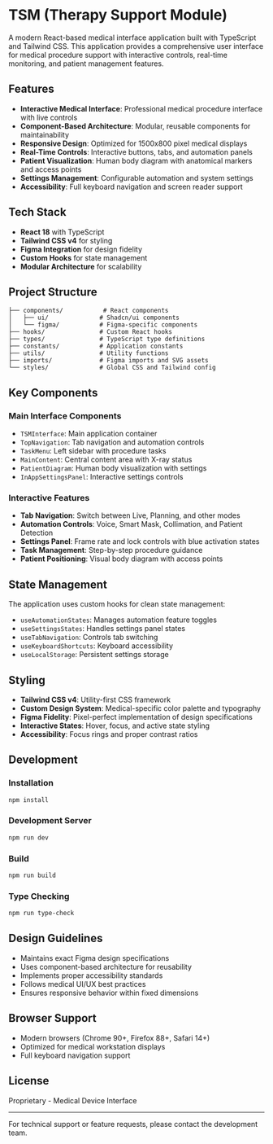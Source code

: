 # TSM (Therapy Support Module)

A modern React-based medical interface application built with TypeScript and Tailwind CSS. This application provides a comprehensive user interface for medical procedure support with interactive controls, real-time monitoring, and patient management features.

## Features

- **Interactive Medical Interface**: Professional medical procedure interface with live controls
- **Component-Based Architecture**: Modular, reusable components for maintainability
- **Responsive Design**: Optimized for 1500x800 pixel medical displays
- **Real-Time Controls**: Interactive buttons, tabs, and automation panels
- **Patient Visualization**: Human body diagram with anatomical markers and access points
- **Settings Management**: Configurable automation and system settings
- **Accessibility**: Full keyboard navigation and screen reader support

## Tech Stack

- **React 18** with TypeScript
- **Tailwind CSS v4** for styling
- **Figma Integration** for design fidelity
- **Custom Hooks** for state management
- **Modular Architecture** for scalability

## Project Structure

```
├── components/           # React components
│   ├── ui/              # Shadcn/ui components
│   └── figma/           # Figma-specific components
├── hooks/               # Custom React hooks
├── types/               # TypeScript type definitions
├── constants/           # Application constants
├── utils/               # Utility functions
├── imports/             # Figma imports and SVG assets
└── styles/              # Global CSS and Tailwind config
```

## Key Components

### Main Interface Components
- `TSMInterface`: Main application container
- `TopNavigation`: Tab navigation and automation controls
- `TaskMenu`: Left sidebar with procedure tasks
- `MainContent`: Central content area with X-ray status
- `PatientDiagram`: Human body visualization with settings
- `InAppSettingsPanel`: Interactive settings controls

### Interactive Features
- **Tab Navigation**: Switch between Live, Planning, and other modes
- **Automation Controls**: Voice, Smart Mask, Collimation, and Patient Detection
- **Settings Panel**: Frame rate and lock controls with blue activation states
- **Task Management**: Step-by-step procedure guidance
- **Patient Positioning**: Visual body diagram with access points

## State Management

The application uses custom hooks for clean state management:

- `useAutomationStates`: Manages automation feature toggles
- `useSettingsStates`: Handles settings panel states
- `useTabNavigation`: Controls tab switching
- `useKeyboardShortcuts`: Keyboard accessibility
- `useLocalStorage`: Persistent settings storage

## Styling

- **Tailwind CSS v4**: Utility-first CSS framework
- **Custom Design System**: Medical-specific color palette and typography
- **Figma Fidelity**: Pixel-perfect implementation of design specifications
- **Interactive States**: Hover, focus, and active state styling
- **Accessibility**: Focus rings and proper contrast ratios

## Development

### Installation
```bash
npm install
```

### Development Server
```bash
npm run dev
```

### Build
```bash
npm run build
```

### Type Checking
```bash
npm run type-check
```

## Design Guidelines

- Maintains exact Figma design specifications
- Uses component-based architecture for reusability
- Implements proper accessibility standards
- Follows medical UI/UX best practices
- Ensures responsive behavior within fixed dimensions

## Browser Support

- Modern browsers (Chrome 90+, Firefox 88+, Safari 14+)
- Optimized for medical workstation displays
- Full keyboard navigation support

## License

Proprietary - Medical Device Interface

---

For technical support or feature requests, please contact the development team.